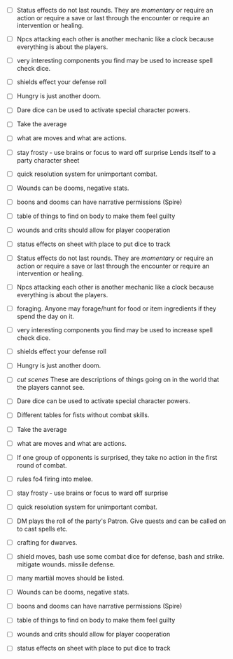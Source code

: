 - [ ] Status effects do not last rounds. They are *momentary* or require an action or require a save or last through the encounter or require an intervention or healing.
- [ ] Npcs attacking each other is another mechanic like a clock because everything is about the players. 
- [ ] very interesting components you find may be used to increase spell check dice. 
- [ ] shields effect your defense roll
- [ ] Hungry is just another doom. 
- [ ] Dare dice can be used to activate special character powers. 
- [ ] Take the average
- [ ] what are moves and what are actions.
- [ ] stay frosty - use brains or focus to ward off surprise
       Lends itself to a party character sheet
- [ ] quick resolution system for unimportant combat.
- [ ] Wounds can be dooms, negative stats. 
- [ ] boons and dooms can have narrative permissions (Spire)
- [ ] table of things to find on body to make them feel guilty
- [ ] wounds and crits should allow for player cooperation
- [ ] status effects on sheet with place to put dice to track

- [ ] Status effects do not last rounds. They are *momentary* or require an action or require a save or last through the encounter or require an intervention or healing.
- [ ] Npcs attacking each other is another mechanic like a clock because everything is about the players. 
- [ ] foraging. Anyone may forage/hunt for food or item ingredients if they spend the day on it. 
- [ ] very interesting components you find may be used to increase spell check dice. 
- [ ] shields effect your defense roll
- [ ] Hungry is just another doom. 
- [ ] *cut scenes* These are descriptions of things going on in the world that the players cannot see.
- [ ] Dare dice can be used to activate special character powers. 
- [ ] Different tables for fists without combat skills. 
- [ ] Take the average
- [ ] what are moves and what are actions.
- [ ] If one group of opponents is surprised, they take no action in the first round of combat.
- [ ] rules fo4 firing into melee. 
- [ ] stay frosty - use brains or focus to ward off surprise
- [ ] quick resolution system for unimportant combat.
- [ ] DM plays the roll of the party's Patron. Give quests and can be called on to cast spells etc.
- [ ] crafting for dwarves.
- [ ] shield moves, bash use some combat dice for defense, bash and strike. mitigate wounds. missile defense. 
- [ ] many martiàl moves should be listed. 
- [ ] Wounds can be dooms, negative stats. 
- [ ] boons and dooms can have narrative permissions (Spire)
- [ ] table of things to find on body to make them feel guilty
- [ ] wounds and crits should allow for player cooperation
- [ ] status effects on sheet with place to put dice to track
